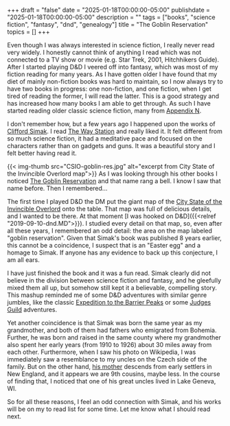 +++
draft = "false"
date = "2025-01-18T00:00:00-05:00"
publishdate = "2025-01-18T00:00:00-05:00"
description = ""
tags = ["books", "science fiction", "fantasy", "dnd", "genealogy"]
title = "The Goblin Reservation"
topics = []
+++

Even though I was always interested in science fiction, I really never read very widely.  I honestly cannot think of anything I read which was not connected to a TV show or movie (e.g. Star Trek, 2001, Hitchhikers Guide).  After I started playing D&D I veered off into fantasy, which was most of my fiction reading for many years.  As I have gotten older I have found that my diet of mainly non-fiction books was hard to maintain, so I now always try to have two books in progress: one non-fiction, and one fiction, when I get tired of reading the former, I will read the latter.  This is a good strategy and has increased how many books I am able to get through.  As such I have started reading older classic science fiction, many from [Appendix N](https://en.wikipedia.org/wiki/Appendix_N).

I don't remember how, but a few years ago I happened upon the works of [Clifford Simak](https://en.wikipedia.org/wiki/Clifford_D._Simak).  I read [The Way Station](https://en.wikipedia.org/wiki/Way_Station_(novel)) and really liked it.  It felt different from so much science fiction, it had a meditative pace and focused on the characters rather than on gadgets and guns.  It was a beautiful story and I felt better having read it.

{{< img-thumb src="CSIO-goblin-res.jpg" alt="excerpt from City State of the Invincible Overlord map">}} As I was looking through his other books I noticed [The Goblin Reservation](https://en.wikipedia.org/wiki/The_Goblin_Reservation) and that name rang a bell.  I know I saw that name before.  Then I remembered...

The first time I played D&D the DM put the giant map of the [City State of the Invincible Overlord](https://en.wikipedia.org/wiki/City_State_of_the_Invincible_Overlord) onto the table.  That map was full of delicious details, and I wanted to be there.  At that moment [I was hooked on D&D]({{<relref "2019-09-10-dnd.MD">}}).  I studied every detail on that map, so, even after all these years, I remembered an odd detail:  the area on the map labeled "goblin reservation".  Given that Simak's book was published 8 years earlier, this cannot be a coincidence, I suspect that is an "Easter egg" and a homage to Simak.  If anyone has any evidence to back up this conjecture, I am all ears.

I have just finished the book and it was a fun read.  Simak clearly did not believe in the division between science fiction and fantasy, and he gleefully mixed them all up, but somehow still kept it a believable, compelling story.  This mashup reminded me of some D&D adventures with similar genre jumbles, like the classic [Expedition to the Barrier Peaks](https://en.wikipedia.org/wiki/Expedition_to_the_Barrier_Peaks) or some [Judges Guild](https://en.wikipedia.org/wiki/Judges_Guild) adventures.

Yet another coincidence is that Simak was born the same year as my grandmother, and both of them had fathers who emigrated from Bohemia.  Further, he was born and raised in the same county where my grandmother also spent her early years (from 1910 to 1926) about 30 miles away from each other.  Furthermore, when I saw his photo on Wikipedia, I was immediately saw a resemblance to my uncles on the Czech side of the family.  But on the other hand, [his mother](https://www.werelate.org/wiki/Person:Margaret_Wiseman_%287%29) descends from early settlers in New England, and it appears we are 9th cousins, maybe less.  In the course of finding that, I noticed that one of his great uncles lived in Lake Geneva, WI.

So for all these reasons, I feel an odd connection with Simak, and his works will be on my to read list for some time.  Let me know what I should read next.

